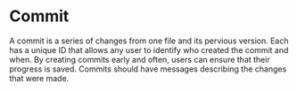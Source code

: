 # Commit

A commit is a series of changes from one file and its pervious version. Each has a unique ID that allows any user to identify who created the commit and when. By creating commits early and often, users can ensure that their progress is saved. Commits should have messages describing the changes that were made. 
